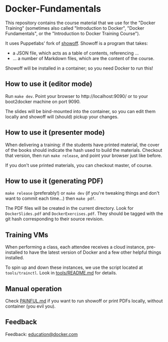 # Docker-Fundamentals

This repository contains the course material that we use for the
"Docker Training" (sometimes also called "Introduction to Docker",
"Docker Fundamentals", or the "Introduction to Docker Training Course").

It uses Puppetlabs' fork of [showoff]. Showoff is a program that takes:

- a JSON file, which acts as a table of contents, referencing ...
- ... a number of Markdown files, which are the content of the course.

Showoff will be installed in a container; so you need Docker to run this!

## How to use it (editor mode)

Run `make dev`. Point your browser to http://localhost:9090/ or
to your boot2docker machine on port 9090.

The slides will be bind-mounted into the container, so you can
edit them locally and showoff will (should) pickup your changes.


## How to use it (presenter mode)

When delivering a training: if the students have printed material,
the cover of the books should indicate the hash used to build the
materials. Checkout that version, then run `make release`,
and point your browser just like before.

If you don't use printed materials, you can checkout master, of course.


## How to use it (generating PDF)

`make release` (preferably!) or `make dev` (if you're tweaking things
and don't want to commit each time...) then `make pdf`.

The PDF files will be created in the current directory. Look for
`DockerSlides.pdf` and `DockerExercises.pdf`. They should be tagged
with the git hash corresponding to their source revision.


## Training VMs

When performing a class, each attendee receives a cloud instance,
pre-installed to have the latest version of Docker and a few other
helpful things installed.

To spin up and down these instances, we use the script located at
`tools/trainctl`. Look in [tools/README.md](tools/README.md) for details.


## Manual operation

Check [PAINFUL.md](PAINFUL.md) if you want to run showoff or print PDFs locally,
without container (you evil you).


## Feedback

Feedback: [education@docker.com](mailto:education@docker.com)


[showoff]: https://github.com/puppetlabs/showoff


